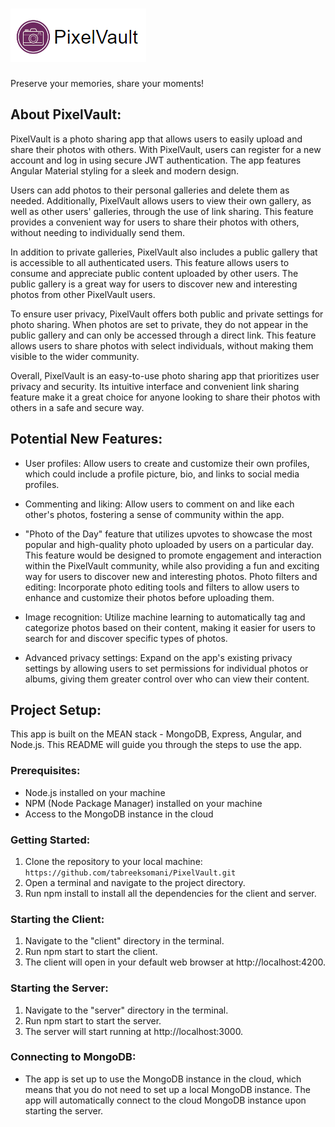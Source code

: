 # ![img.png](img.png)

Preserve your memories, share your moments!

## About PixelVault:

PixelVault is a photo sharing app that allows users to easily upload and share their photos with others. With
PixelVault, users can register for a new account and log in using secure JWT authentication. The app features Angular
Material styling for a sleek and modern design.

Users can add photos to their personal galleries and delete them as needed. Additionally, PixelVault allows users to
view their own gallery, as well as other users' galleries, through the use of link sharing. This feature provides a
convenient way for users to share their photos with others, without needing to individually send them.

In addition to private galleries, PixelVault also includes a public gallery that is accessible to all authenticated
users. This feature allows users to consume and appreciate public content uploaded by other users. The public gallery is
a great way for users to discover new and interesting photos from other PixelVault users.

To ensure user privacy, PixelVault offers both public and private settings for photo sharing. When photos are set to
private, they do not appear in the public gallery and can only be accessed through a direct link. This feature allows
users to share photos with select individuals, without making them visible to the wider community.

Overall, PixelVault is an easy-to-use photo sharing app that prioritizes user privacy and security. Its intuitive
interface and convenient link sharing feature make it a great choice for anyone looking to share their photos with
others in a safe and secure way.

## Potential New Features:

- User profiles: Allow users to create and customize their own profiles, which could include a profile picture, bio, and
  links to social media profiles.


- Commenting and liking: Allow users to comment on and like each other's photos, fostering a sense of community within
  the app.


- "Photo of the Day" feature that utilizes upvotes to showcase the most popular and high-quality photo uploaded by users
  on a particular day. This feature would be designed to promote engagement and interaction within the PixelVault
  community, while also providing a fun and exciting way for users to discover new and interesting photos. Photo filters
  and editing: Incorporate photo editing tools and filters to allow users to enhance and customize their
  photos before uploading them.


- Image recognition: Utilize machine learning to automatically tag and categorize photos based on their content, making
  it
  easier for users to search for and discover specific types of photos.


- Advanced privacy settings: Expand on the app's existing privacy settings by allowing users to set permissions for
  individual photos or albums, giving them greater control over who can view their content.

## Project Setup:

This app is built on the MEAN stack - MongoDB, Express, Angular, and Node.js. This README will guide you through the
steps to use the app.

### Prerequisites:

- Node.js installed on your machine
- NPM (Node Package Manager) installed on your machine
- Access to the MongoDB instance in the cloud

### Getting Started:

1. Clone the repository to your local machine: ```https://github.com/tabreeksomani/PixelVault.git```
2. Open a terminal and navigate to the project directory.
3. Run npm install to install all the dependencies for the client and server.

### Starting the Client:

1. Navigate to the "client" directory in the terminal.
2. Run npm start to start the client.
3. The client will open in your default web browser at http://localhost:4200.

### Starting the Server:

1. Navigate to the "server" directory in the terminal.
2. Run npm start to start the server.
3. The server will start running at http://localhost:3000.

### Connecting to MongoDB:

- The app is set up to use the MongoDB instance in the cloud, which means that you do not need to set up a local MongoDB
  instance. The app will automatically connect to the cloud MongoDB instance upon starting the server.